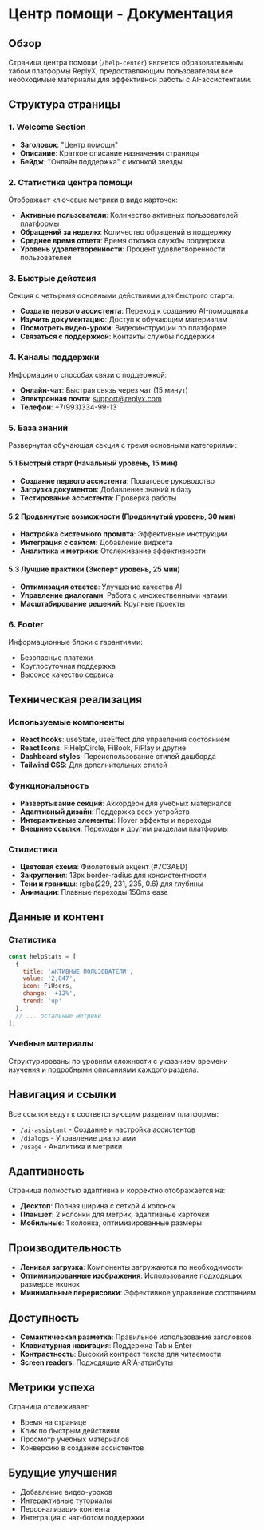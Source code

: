 # Центр помощи - Документация

## Обзор

Страница центра помощи (`/help-center`) является образовательным хабом платформы ReplyX, предоставляющим пользователям все необходимые материалы для эффективной работы с AI-ассистентами.

## Структура страницы

### 1. Welcome Section
- **Заголовок**: "Центр помощи"
- **Описание**: Краткое описание назначения страницы
- **Бейдж**: "Онлайн поддержка" с иконкой звезды

### 2. Статистика центра помощи
Отображает ключевые метрики в виде карточек:
- **Активные пользователи**: Количество активных пользователей платформы
- **Обращений за неделю**: Количество обращений в поддержку
- **Среднее время ответа**: Время отклика службы поддержки
- **Уровень удовлетворенности**: Процент удовлетворенности пользователей

### 3. Быстрые действия
Секция с четырьмя основными действиями для быстрого старта:
- **Создать первого ассистента**: Переход к созданию AI-помощника
- **Изучить документацию**: Доступ к обучающим материалам
- **Посмотреть видео-уроки**: Видеоинструкции по платформе
- **Связаться с поддержкой**: Контакты службы поддержки

### 4. Каналы поддержки
Информация о способах связи с поддержкой:
- **Онлайн-чат**: Быстрая связь через чат (15 минут)
- **Электронная почта**: support@replyx.com
- **Телефон**: +7(993)334-99-13

### 5. База знаний
Развернутая обучающая секция с тремя основными категориями:

#### 5.1 Быстрый старт (Начальный уровень, 15 мин)
- **Создание первого ассистента**: Пошаговое руководство
- **Загрузка документов**: Добавление знаний в базу
- **Тестирование ассистента**: Проверка работы

#### 5.2 Продвинутые возможности (Продвинутый уровень, 30 мин)
- **Настройка системного промпта**: Эффективные инструкции
- **Интеграция с сайтом**: Добавление виджета
- **Аналитика и метрики**: Отслеживание эффективности

#### 5.3 Лучшие практики (Эксперт уровень, 25 мин)
- **Оптимизация ответов**: Улучшение качества AI
- **Управление диалогами**: Работа с множественными чатами
- **Масштабирование решений**: Крупные проекты

### 6. Footer
Информационные блоки с гарантиями:
- Безопасные платежи
- Круглосуточная поддержка
- Высокое качество сервиса

## Техническая реализация

### Используемые компоненты
- **React hooks**: useState, useEffect для управления состоянием
- **React Icons**: FiHelpCircle, FiBook, FiPlay и другие
- **Dashboard styles**: Переиспользование стилей дашборда
- **Tailwind CSS**: Для дополнительных стилей

### Функциональность
- **Развертывание секций**: Аккордеон для учебных материалов
- **Адаптивный дизайн**: Поддержка всех устройств
- **Интерактивные элементы**: Hover эффекты и переходы
- **Внешние ссылки**: Переходы к другим разделам платформы

### Стилистика
- **Цветовая схема**: Фиолетовый акцент (#7C3AED)
- **Закругления**: 13px border-radius для консистентности
- **Тени и границы**: rgba(229, 231, 235, 0.6) для глубины
- **Анимации**: Плавные переходы 150ms ease

## Данные и контент

### Статистика
```javascript
const helpStats = [
  {
    title: 'АКТИВНЫЕ ПОЛЬЗОВАТЕЛИ',
    value: '2,847',
    icon: FiUsers,
    change: '+12%',
    trend: 'up'
  },
  // ... остальные метрики
];
```

### Учебные материалы
Структурированы по уровням сложности с указанием времени изучения и подробными описаниями каждого раздела.

## Навигация и ссылки

Все ссылки ведут к соответствующим разделам платформы:
- `/ai-assistant` - Создание и настройка ассистентов
- `/dialogs` - Управление диалогами
- `/usage` - Аналитика и метрики

## Адаптивность

Страница полностью адаптивна и корректно отображается на:
- **Десктоп**: Полная ширина с сеткой 4 колонок
- **Планшет**: 2 колонки для метрик, адаптивные карточки
- **Мобильные**: 1 колонка, оптимизированные размеры

## Производительность

- **Ленивая загрузка**: Компоненты загружаются по необходимости
- **Оптимизированные изображения**: Использование подходящих размеров иконок
- **Минимальные перерисовки**: Эффективное управление состоянием

## Доступность

- **Семантическая разметка**: Правильное использование заголовков
- **Клавиатурная навигация**: Поддержка Tab и Enter
- **Контрастность**: Высокий контраст текста для читаемости
- **Screen readers**: Подходящие ARIA-атрибуты

## Метрики успеха

Страница отслеживает:
- Время на странице
- Клик по быстрым действиям
- Просмотр учебных материалов
- Конверсию в создание ассистентов

## Будущие улучшения

- Добавление видео-уроков
- Интерактивные туториалы
- Персонализация контента
- Интеграция с чат-ботом поддержки
